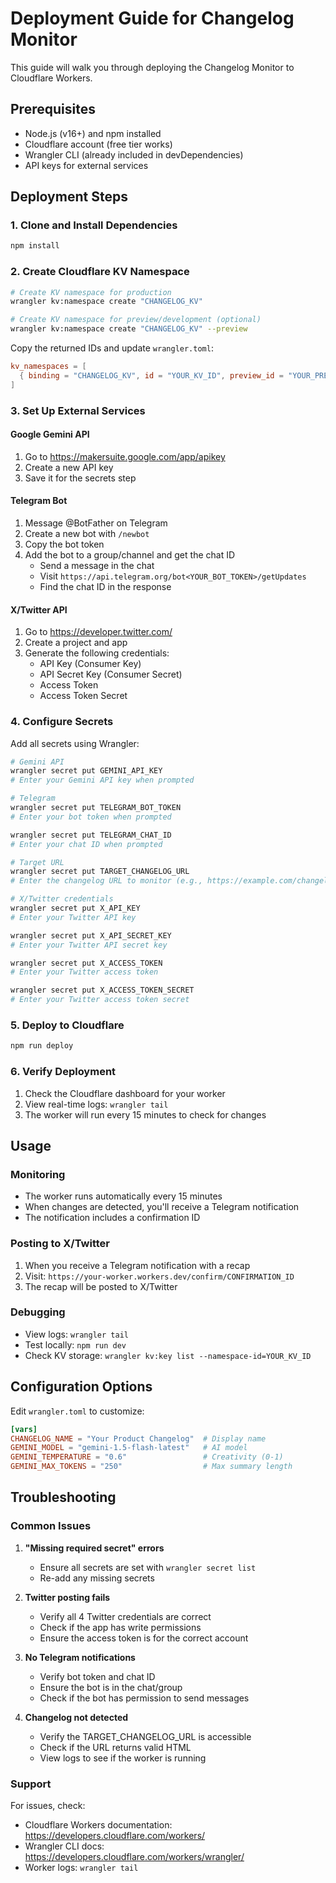 # Deployment Guide for Changelog Monitor

This guide will walk you through deploying the Changelog Monitor to Cloudflare Workers.

## Prerequisites

- Node.js (v16+) and npm installed
- Cloudflare account (free tier works)
- Wrangler CLI (already included in devDependencies)
- API keys for external services

## Deployment Steps

### 1. Clone and Install Dependencies

```bash
npm install
```

### 2. Create Cloudflare KV Namespace

```bash
# Create KV namespace for production
wrangler kv:namespace create "CHANGELOG_KV"

# Create KV namespace for preview/development (optional)
wrangler kv:namespace create "CHANGELOG_KV" --preview
```

Copy the returned IDs and update `wrangler.toml`:

```toml
kv_namespaces = [
  { binding = "CHANGELOG_KV", id = "YOUR_KV_ID", preview_id = "YOUR_PREVIEW_KV_ID" }
]
```

### 3. Set Up External Services

#### Google Gemini API
1. Go to https://makersuite.google.com/app/apikey
2. Create a new API key
3. Save it for the secrets step

#### Telegram Bot
1. Message @BotFather on Telegram
2. Create a new bot with `/newbot`
3. Copy the bot token
4. Add the bot to a group/channel and get the chat ID
   - Send a message in the chat
   - Visit `https://api.telegram.org/bot<YOUR_BOT_TOKEN>/getUpdates`
   - Find the chat ID in the response

#### X/Twitter API
1. Go to https://developer.twitter.com/
2. Create a project and app
3. Generate the following credentials:
   - API Key (Consumer Key)
   - API Secret Key (Consumer Secret)
   - Access Token
   - Access Token Secret

### 4. Configure Secrets

Add all secrets using Wrangler:

```bash
# Gemini API
wrangler secret put GEMINI_API_KEY
# Enter your Gemini API key when prompted

# Telegram
wrangler secret put TELEGRAM_BOT_TOKEN
# Enter your bot token when prompted

wrangler secret put TELEGRAM_CHAT_ID
# Enter your chat ID when prompted

# Target URL
wrangler secret put TARGET_CHANGELOG_URL
# Enter the changelog URL to monitor (e.g., https://example.com/changelog)

# X/Twitter credentials
wrangler secret put X_API_KEY
# Enter your Twitter API key

wrangler secret put X_API_SECRET_KEY
# Enter your Twitter API secret key

wrangler secret put X_ACCESS_TOKEN
# Enter your Twitter access token

wrangler secret put X_ACCESS_TOKEN_SECRET
# Enter your Twitter access token secret
```

### 5. Deploy to Cloudflare

```bash
npm run deploy
```

### 6. Verify Deployment

1. Check the Cloudflare dashboard for your worker
2. View real-time logs: `wrangler tail`
3. The worker will run every 15 minutes to check for changes

## Usage

### Monitoring
- The worker runs automatically every 15 minutes
- When changes are detected, you'll receive a Telegram notification
- The notification includes a confirmation ID

### Posting to X/Twitter
1. When you receive a Telegram notification with a recap
2. Visit: `https://your-worker.workers.dev/confirm/CONFIRMATION_ID`
3. The recap will be posted to X/Twitter

### Debugging
- View logs: `wrangler tail`
- Test locally: `npm run dev`
- Check KV storage: `wrangler kv:key list --namespace-id=YOUR_KV_ID`

## Configuration Options

Edit `wrangler.toml` to customize:

```toml
[vars]
CHANGELOG_NAME = "Your Product Changelog"  # Display name
GEMINI_MODEL = "gemini-1.5-flash-latest"   # AI model
GEMINI_TEMPERATURE = "0.6"                 # Creativity (0-1)
GEMINI_MAX_TOKENS = "250"                  # Max summary length
```

## Troubleshooting

### Common Issues

1. **"Missing required secret" errors**
   - Ensure all secrets are set with `wrangler secret list`
   - Re-add any missing secrets

2. **Twitter posting fails**
   - Verify all 4 Twitter credentials are correct
   - Check if the app has write permissions
   - Ensure the access token is for the correct account

3. **No Telegram notifications**
   - Verify bot token and chat ID
   - Ensure the bot is in the chat/group
   - Check if the bot has permission to send messages

4. **Changelog not detected**
   - Verify the TARGET_CHANGELOG_URL is accessible
   - Check if the URL returns valid HTML
   - View logs to see if the worker is running

### Support

For issues, check:
- Cloudflare Workers documentation: https://developers.cloudflare.com/workers/
- Wrangler CLI docs: https://developers.cloudflare.com/workers/wrangler/
- Worker logs: `wrangler tail`